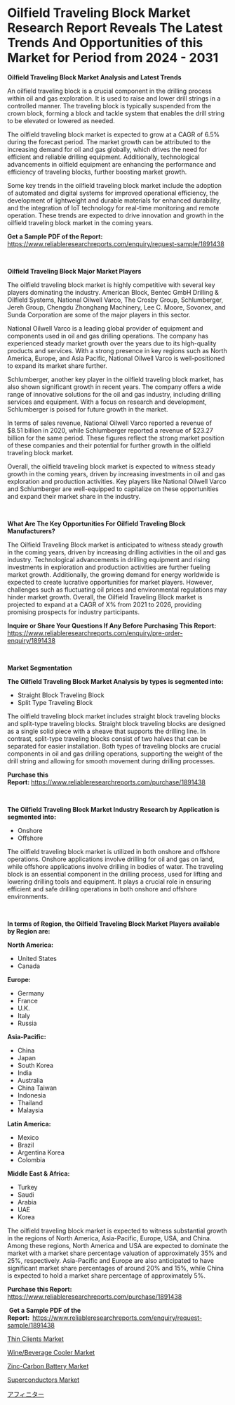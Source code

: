 <p><h1>Oilfield Traveling Block Market Research Report Reveals The Latest Trends And Opportunities of this Market for Period from 2024 - 2031</h1></p><p><strong>Oilfield Traveling Block Market Analysis and Latest Trends</strong></p>
<p><p>An oilfield traveling block is a crucial component in the drilling process within oil and gas exploration. It is used to raise and lower drill strings in a controlled manner. The traveling block is typically suspended from the crown block, forming a block and tackle system that enables the drill string to be elevated or lowered as needed.</p><p>The oilfield traveling block market is expected to grow at a CAGR of 6.5% during the forecast period. The market growth can be attributed to the increasing demand for oil and gas globally, which drives the need for efficient and reliable drilling equipment. Additionally, technological advancements in oilfield equipment are enhancing the performance and efficiency of traveling blocks, further boosting market growth.</p><p>Some key trends in the oilfield traveling block market include the adoption of automated and digital systems for improved operational efficiency, the development of lightweight and durable materials for enhanced durability, and the integration of IoT technology for real-time monitoring and remote operation. These trends are expected to drive innovation and growth in the oilfield traveling block market in the coming years.</p></p>
<p><strong>Get a Sample PDF of the Report:&nbsp;</strong> <a href="https://www.reliableresearchreports.com/enquiry/request-sample/1891438">https://www.reliableresearchreports.com/enquiry/request-sample/1891438</a></p>
<p>&nbsp;</p>
<p><strong>Oilfield Traveling Block Major Market Players</strong></p>
<p><p>The oilfield traveling block market is highly competitive with several key players dominating the industry. American Block, Bentec GmbH Drilling & Oilfield Systems, National Oilwell Varco, The Crosby Group, Schlumberger, Jereh Group, Chengdu Zhonghang Machinery, Lee C. Moore, Sovonex, and Sunda Corporation are some of the major players in this sector.</p><p>National Oilwell Varco is a leading global provider of equipment and components used in oil and gas drilling operations. The company has experienced steady market growth over the years due to its high-quality products and services. With a strong presence in key regions such as North America, Europe, and Asia Pacific, National Oilwell Varco is well-positioned to expand its market share further.</p><p>Schlumberger, another key player in the oilfield traveling block market, has also shown significant growth in recent years. The company offers a wide range of innovative solutions for the oil and gas industry, including drilling services and equipment. With a focus on research and development, Schlumberger is poised for future growth in the market.</p><p>In terms of sales revenue, National Oilwell Varco reported a revenue of $8.51 billion in 2020, while Schlumberger reported a revenue of $23.27 billion for the same period. These figures reflect the strong market position of these companies and their potential for further growth in the oilfield traveling block market.</p><p>Overall, the oilfield traveling block market is expected to witness steady growth in the coming years, driven by increasing investments in oil and gas exploration and production activities. Key players like National Oilwell Varco and Schlumberger are well-equipped to capitalize on these opportunities and expand their market share in the industry.</p></p>
<p>&nbsp;</p>
<p><strong>What Are The Key Opportunities For Oilfield Traveling Block Manufacturers?</strong></p>
<p><p>The Oilfield Traveling Block market is anticipated to witness steady growth in the coming years, driven by increasing drilling activities in the oil and gas industry. Technological advancements in drilling equipment and rising investments in exploration and production activities are further fueling market growth. Additionally, the growing demand for energy worldwide is expected to create lucrative opportunities for market players. However, challenges such as fluctuating oil prices and environmental regulations may hinder market growth. Overall, the Oilfield Traveling Block market is projected to expand at a CAGR of X% from 2021 to 2026, providing promising prospects for industry participants.</p></p>
<p><strong>Inquire or Share Your Questions If Any Before Purchasing This Report:</strong> <a href="https://www.reliableresearchreports.com/enquiry/pre-order-enquiry/1891438">https://www.reliableresearchreports.com/enquiry/pre-order-enquiry/1891438</a></p>
<p>&nbsp;</p>
<p><strong>Market Segmentation</strong></p>
<p><strong>The Oilfield Traveling Block Market Analysis by types is segmented into:</strong></p>
<p><ul><li>Straight Block Traveling Block</li><li>Split Type Traveling Block</li></ul></p>
<p><p>The oilfield traveling block market includes straight block traveling blocks and split-type traveling blocks. Straight block traveling blocks are designed as a single solid piece with a sheave that supports the drilling line. In contrast, split-type traveling blocks consist of two halves that can be separated for easier installation. Both types of traveling blocks are crucial components in oil and gas drilling operations, supporting the weight of the drill string and allowing for smooth movement during drilling processes.</p></p>
<p><strong>Purchase this Report:&nbsp;</strong><a href="https://www.reliableresearchreports.com/purchase/1891438">https://www.reliableresearchreports.com/purchase/1891438</a></p>
<p>&nbsp;</p>
<p><strong>The Oilfield Traveling Block Market Industry Research by Application is segmented into:</strong></p>
<p><ul><li>Onshore</li><li>Offshore</li></ul></p>
<p><p>The oilfield traveling block market is utilized in both onshore and offshore operations. Onshore applications involve drilling for oil and gas on land, while offshore applications involve drilling in bodies of water. The traveling block is an essential component in the drilling process, used for lifting and lowering drilling tools and equipment. It plays a crucial role in ensuring efficient and safe drilling operations in both onshore and offshore environments.</p></p>
<p>&nbsp;</p>
<p><strong>In terms of Region, the Oilfield Traveling Block Market Players available by Region are:</strong></p>
<p>
    <p> <strong> North America: </strong>
        <ul>
            <li>United States</li>
            <li>Canada</li>
        </ul>
        </p> 
    <p> <strong> Europe: </strong>
        <ul>
            <li>Germany</li>
            <li>France</li>
            <li>U.K.</li>
            <li>Italy</li>
            <li>Russia</li>
        </ul>
        </p> 
    <p> <strong> Asia-Pacific: </strong>
        <ul>
            <li>China</li>
            <li>Japan</li>
            <li>South Korea</li>
            <li>India</li>
            <li>Australia</li>
            <li>China Taiwan</li>
            <li>Indonesia</li>
            <li>Thailand</li>
            <li>Malaysia</li>
        </ul>
        </p> 
    <p> <strong> Latin America: </strong>
        <ul>
            <li>Mexico</li>
            <li>Brazil</li>
            <li>Argentina Korea</li>
            <li>Colombia</li>
        </ul>
        </p> 
    <p> <strong> Middle East & Africa: </strong>
        <ul>
            <li>Turkey</li>
            <li>Saudi</li>
            <li>Arabia</li>
            <li>UAE</li>
            <li>Korea</li>
        </ul>
    </p>
    </p>
<p><p>The oilfield traveling block market is expected to witness substantial growth in the regions of North America, Asia-Pacific, Europe, USA, and China. Among these regions, North America and USA are expected to dominate the market with a market share percentage valuation of approximately 35% and 25%, respectively. Asia-Pacific and Europe are also anticipated to have significant market share percentages of around 20% and 15%, while China is expected to hold a market share percentage of approximately 5%.</p></p>
<p><strong>Purchase this Report: </strong><a href="https://www.reliableresearchreports.com/purchase/1891438">https://www.reliableresearchreports.com/purchase/1891438</a></p>
<p>&nbsp;<strong>Get a Sample PDF of the Report:&nbsp;&nbsp;</strong><a href="https://www.reliableresearchreports.com/enquiry/request-sample/1891438">https://www.reliableresearchreports.com/enquiry/request-sample/1891438</a></p>
<p><strong></strong></p>
<p><p><a href="https://view.publitas.com/reportprime-1/thin-clients-market-furnish-information-about-market-size-market-share-market-dynamics-and-projections-spanning-from-2024-to-2031/">Thin Clients Market</a></p><p><a href="https://simplistic-meeting-7ee.notion.site/Wine-Beverage-Cooler-Market-Size-Growth-Outlook-from-2024-to-2031-projecting-at-Market-s-Trends-An-c920673169b843b39ca87cfb5e5df82a">Wine/Beverage Cooler Market</a></p><p><a href="https://natural-crush-b99.notion.site/Zinc-Carbon-Battery-Market-Provides-Detailed-Segmentation-of-this-Market-based-on-Type-Application--bec714446b374fddb48df5803ab0aa4e">Zinc-Carbon Battery Market</a></p><p><a href="https://view.publitas.com/reportprime-1/decoding-the-superconductors-market-a-deep-dive-into-the-latest-market-trends-market-segmentation-and-competitive-analysis/">Superconductors Market</a></p><p><a href="https://medium.com/@noreneward2023/%E3%82%A2%E3%83%95%E3%82%A3%E3%83%8B%E3%83%88%E3%83%BC%E3%83%AB%E3%81%AE%E5%B8%82%E5%A0%B4%E8%A6%8F%E6%A8%A1%E3%81%AF-%E3%82%B0%E3%83%AD%E3%83%BC%E3%83%90%E3%83%AB%E7%94%A3%E6%A5%AD%E7%95%8C%E3%81%A7%E6%9C%80%E9%AB%98%E3%81%AE%E3%83%9E%E3%83%BC%E3%82%B1%E3%83%86%E3%82%A3%E3%83%B3%E3%82%B0%E3%83%81%E3%83%A3%E3%83%8D%E3%83%AB%E3%82%92%E7%A4%BA%E3%81%97%E3%81%A6%E3%81%84%E3%81%BE%E3%81%99-406dcc9310ed">アフィニター</a></p></p>
